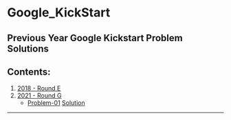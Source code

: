 # Google_KickStart
Previous Year Google Kickstart Problem Solutions
---
## Contents:
1. [2018 - Round E](https://github.com/ironsubhajit/Google_KickStart/tree/main/2018_ROUND_E)
2. [2021 - Round G](https://github.com/ironsubhajit/Google_KickStart/tree/main/2021_ROUND_G)
    * [Problem-01][2021-Problem-G-01] [Solution](https://github.com/ironsubhajit/Google_KickStart/blob/main/2021_ROUND_G/Solution.java)


---
[2021-Problem-G-01]: https://codingcompetitions.withgoogle.com/kickstart/round/00000000004362d6/00000000008b3771
